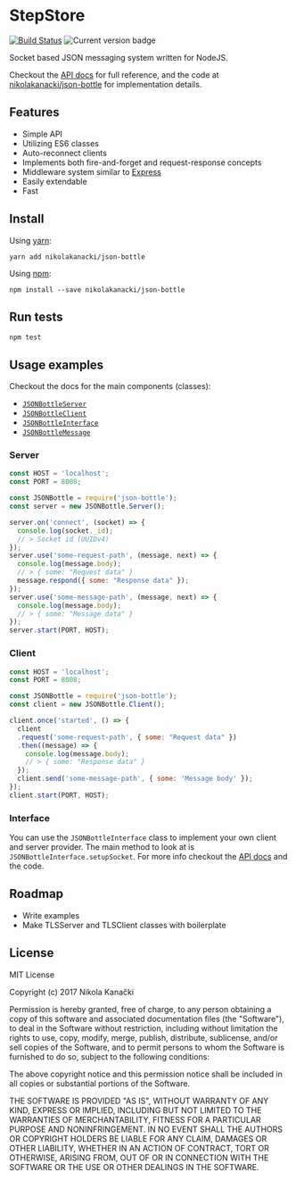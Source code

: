 # StepStore

[![Build Status](https://travis-ci.org/nikolakanacki/json-bottle.svg?branch=master)](https://travis-ci.org/nikolakanacki/json-bottle)
![Current version badge](https://img.shields.io/badge/version-1.0.0-brightgreen.svg)

Socket based JSON messaging system written for NodeJS.

Checkout the [API docs](https://nikolakanacki.github.io/json-bottle/) for full reference, and the code at [nikolakanacki/json-bottle](https://github.com/nikolakanacki/json-bottle/) for implementation details.

## Features

- Simple API
- Utilizing ES6 classes
- Auto-reconnect clients
- Implements both fire-and-forget and request-response concepts
- Middleware system similar to [Express](https://expressjs.com/)
- Easily extendable
- Fast

## Install

Using [yarn](https://yarnpkg.com/en/):
```
yarn add nikolakanacki/json-bottle
```

Using [npm](https://www.npmjs.com/):
```
npm install --save nikolakanacki/json-bottle
```

## Run tests

```
npm test
```

## Usage examples

Checkout the docs for the main components (classes):
- [`JSONBottleServer`](https://nikolakanacki.github.io/json-bottle/JSONBottleServer.html)
- [`JSONBottleClient`](https://nikolakanacki.github.io/json-bottle/JSONBottleClient.html)
- [`JSONBottleInterface`](https://nikolakanacki.github.io/json-bottle/JSONBottleInterface.html)
- [`JSONBottleMessage`](https://nikolakanacki.github.io/json-bottle/JSONBottleMessage.html)

### Server

```javascript
const HOST = 'localhost';
const PORT = 8008;

const JSONBottle = require('json-bottle');
const server = new JSONBottle.Server();

server.on('connect', (socket) => {
  console.log(socket._id);
  // > Socket id (UUIDv4)
});
server.use('some-request-path', (message, next) => {
  console.log(message.body);
  // > { some: "Request data" }
  message.respond({ some: "Response data" });
});
server.use('some-message-path', (message, next) => {
  console.log(message.body);
  // > { some: "Message data" }
});
server.start(PORT, HOST);
```

### Client

```javascript
const HOST = 'localhost';
const PORT = 8008;

const JSONBottle = require('json-bottle');
const client = new JSONBottle.Client();

client.once('started', () => {
  client
  .request('some-request-path', { some: "Request data" })
  .then((message) => {
    console.log(message.body);
    // > { some: "Response data" }
  });
  client.send('some-message-path', { some: 'Message body' });
});
client.start(PORT, HOST);
```

### Interface

You can use the `JSONBottleInterface` class to implement your own client
and server provider. The main method to look at is `JSONBottleInterface.setupSocket`.
For more info checkout the [API docs](https://nikolakanacki.github.io/json-bottle/) and the code.

## Roadmap
- Write examples
- Make TLSServer and TLSClient classes with boilerplate

## License

MIT License

Copyright (c) 2017 Nikola Kanački

Permission is hereby granted, free of charge, to any person obtaining a copy
of this software and associated documentation files (the "Software"), to deal
in the Software without restriction, including without limitation the rights
to use, copy, modify, merge, publish, distribute, sublicense, and/or sell
copies of the Software, and to permit persons to whom the Software is
furnished to do so, subject to the following conditions:

The above copyright notice and this permission notice shall be included in all
copies or substantial portions of the Software.

THE SOFTWARE IS PROVIDED "AS IS", WITHOUT WARRANTY OF ANY KIND, EXPRESS OR
IMPLIED, INCLUDING BUT NOT LIMITED TO THE WARRANTIES OF MERCHANTABILITY,
FITNESS FOR A PARTICULAR PURPOSE AND NONINFRINGEMENT. IN NO EVENT SHALL THE
AUTHORS OR COPYRIGHT HOLDERS BE LIABLE FOR ANY CLAIM, DAMAGES OR OTHER
LIABILITY, WHETHER IN AN ACTION OF CONTRACT, TORT OR OTHERWISE, ARISING FROM,
OUT OF OR IN CONNECTION WITH THE SOFTWARE OR THE USE OR OTHER DEALINGS IN THE
SOFTWARE.
